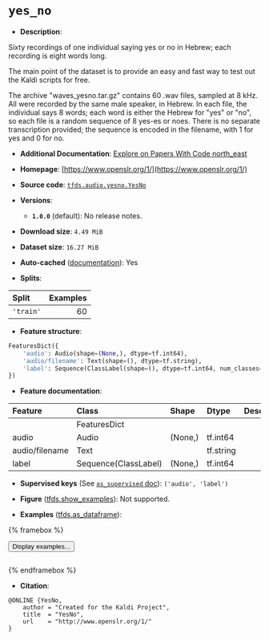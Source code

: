 <div itemscope itemtype="http://schema.org/Dataset">
  <div itemscope itemprop="includedInDataCatalog" itemtype="http://schema.org/DataCatalog">
    <meta itemprop="name" content="TensorFlow Datasets" />
  </div>
  <meta itemprop="name" content="yes_no" />
  <meta itemprop="description" content="Sixty recordings of one individual saying yes or no in Hebrew; each recording is eight words long.&#10;&#10;The main point of the dataset is to provide an easy and fast way to test out the Kaldi scripts for free.&#10;&#10;The archive &quot;waves_yesno.tar.gz&quot; contains 60 .wav files, sampled at 8 kHz.&#10;All were recorded by the same male speaker, in Hebrew.&#10;In each file, the individual says 8 words; each word is either the Hebrew for &quot;yes&quot; or &quot;no&quot;,&#10;so each file is a random sequence of 8 yes-es or noes.&#10;There is no separate transcription provided; the sequence is encoded in the filename, with 1 for yes and 0 for no.&#10;&#10;To use this dataset:&#10;&#10;```python&#10;import tensorflow_datasets as tfds&#10;&#10;ds = tfds.load(&#x27;yes_no&#x27;, split=&#x27;train&#x27;)&#10;for ex in ds.take(4):&#10;  print(ex)&#10;```&#10;&#10;See [the guide](https://www.tensorflow.org/datasets/overview) for more&#10;informations on [tensorflow_datasets](https://www.tensorflow.org/datasets).&#10;&#10;" />
  <meta itemprop="url" content="https://www.tensorflow.org/datasets/catalog/yes_no" />
  <meta itemprop="sameAs" content="https://www.openslr.org/1/" />
  <meta itemprop="citation" content="@ONLINE {YesNo,&#10;    author = &quot;Created for the Kaldi Project&quot;,&#10;    title  = &quot;YesNo&quot;,&#10;    url    = &quot;http://www.openslr.org/1/&quot;&#10;}" />
</div>

# `yes_no`


*   **Description**:

Sixty recordings of one individual saying yes or no in Hebrew; each recording is
eight words long.

The main point of the dataset is to provide an easy and fast way to test out the
Kaldi scripts for free.

The archive "waves_yesno.tar.gz" contains 60 .wav files, sampled at 8 kHz. All
were recorded by the same male speaker, in Hebrew. In each file, the individual
says 8 words; each word is either the Hebrew for "yes" or "no", so each file is
a random sequence of 8 yes-es or noes. There is no separate transcription
provided; the sequence is encoded in the filename, with 1 for yes and 0 for no.

*   **Additional Documentation**:
    <a class="button button-with-icon" href="https://paperswithcode.com/dataset/yesno">
    Explore on Papers With Code
    <span class="material-icons icon-after" aria-hidden="true"> north_east
    </span> </a>

*   **Homepage**: [https://www.openslr.org/1/](https://www.openslr.org/1/)

*   **Source code**:
    [`tfds.audio.yesno.YesNo`](https://github.com/tensorflow/datasets/tree/master/tensorflow_datasets/audio/yesno/yesno.py)

*   **Versions**:

    *   **`1.0.0`** (default): No release notes.

*   **Download size**: `4.49 MiB`

*   **Dataset size**: `16.27 MiB`

*   **Auto-cached**
    ([documentation](https://www.tensorflow.org/datasets/performances#auto-caching)):
    Yes

*   **Splits**:

Split     | Examples
:-------- | -------:
`'train'` | 60

*   **Feature structure**:

```python
FeaturesDict({
    'audio': Audio(shape=(None,), dtype=tf.int64),
    'audio/filename': Text(shape=(), dtype=tf.string),
    'label': Sequence(ClassLabel(shape=(), dtype=tf.int64, num_classes=2)),
})
```

*   **Feature documentation**:

Feature        | Class                | Shape   | Dtype     | Description
:------------- | :------------------- | :------ | :-------- | :----------
               | FeaturesDict         |         |           |
audio          | Audio                | (None,) | tf.int64  |
audio/filename | Text                 |         | tf.string |
label          | Sequence(ClassLabel) | (None,) | tf.int64  |

*   **Supervised keys** (See
    [`as_supervised` doc](https://www.tensorflow.org/datasets/api_docs/python/tfds/load#args)):
    `('audio', 'label')`

*   **Figure**
    ([tfds.show_examples](https://www.tensorflow.org/datasets/api_docs/python/tfds/visualization/show_examples)):
    Not supported.

*   **Examples**
    ([tfds.as_dataframe](https://www.tensorflow.org/datasets/api_docs/python/tfds/as_dataframe)):

<!-- mdformat off(HTML should not be auto-formatted) -->

{% framebox %}

<button id="displaydataframe">Display examples...</button>
<div id="dataframecontent" style="overflow-x:auto"></div>
<script>
const url = "https://storage.googleapis.com/tfds-data/visualization/dataframe/yes_no-1.0.0.html";
const dataButton = document.getElementById('displaydataframe');
dataButton.addEventListener('click', async () => {
  // Disable the button after clicking (dataframe loaded only once).
  dataButton.disabled = true;

  const contentPane = document.getElementById('dataframecontent');
  try {
    const response = await fetch(url);
    // Error response codes don't throw an error, so force an error to show
    // the error message.
    if (!response.ok) throw Error(response.statusText);

    const data = await response.text();
    contentPane.innerHTML = data;
  } catch (e) {
    contentPane.innerHTML =
        'Error loading examples. If the error persist, please open '
        + 'a new issue.';
  }
});
</script>

{% endframebox %}

<!-- mdformat on -->

*   **Citation**:

```
@ONLINE {YesNo,
    author = "Created for the Kaldi Project",
    title  = "YesNo",
    url    = "http://www.openslr.org/1/"
}
```

